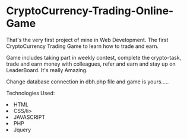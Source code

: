 # CryptoCurrency-Trading-Online-Game
That's the very first project of mine in Web Development.
The first CryptoCurrency Trading Game to learn how to trade and earn.

Game includes taking part in weekly contest, complete the crypto-task, trade and earn money with colleagues, refer and earn and stay up on LeaderBoard. It's really Amazing. 

Change database connection in dbh.php file and game is yours.....

Technologies Used:
<li>HTML</li>
<li>CSS/li>
<li>JAVASCRIPT</li>
<li>PHP</li>
<li>Jquery</li>
